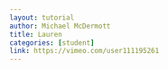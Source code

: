 ```yaml
---
layout: tutorial
author: Michael McDermott
title: Lauren
categories: [student]
link: https://vimeo.com/user111195261
---
```

